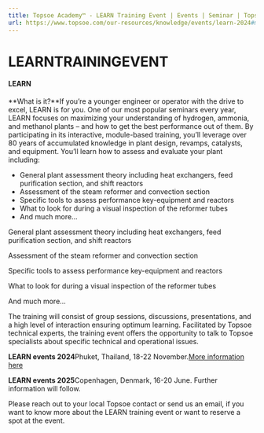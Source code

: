 ```yaml
---
title: Topsoe Academy™ - LEARN Training Event | Events | Seminar | Topsoe
url: https://www.topsoe.com/our-resources/knowledge/events/learn-2024#main-content
---
```


# LEARNTRAININGEVENT

#### LEARN

**What is it?**If you’re a younger engineer or operator with the drive to excel, LEARN is for you. One of our most popular seminars every year, LEARN focuses on maximizing your understanding of hydrogen, ammonia, and methanol plants – and how to get the best performance out of them. By participating in its interactive, module-based training, you’ll leverage over 80 years of accumulated knowledge in plant design, revamps, catalysts, and equipment. You’ll learn how to assess and evaluate your plant including:

- General plant assessment theory including heat exchangers, feed purification section, and shift reactors
- Assessment of the steam reformer and convection section
- Specific tools to assess performance key-equipment and reactors
- What to look for during a visual inspection of the reformer tubes
- And much more…

General plant assessment theory including heat exchangers, feed purification section, and shift reactors

Assessment of the steam reformer and convection section

Specific tools to assess performance key-equipment and reactors

What to look for during a visual inspection of the reformer tubes

And much more…

The training will consist of group sessions, discussions, presentations, and a high level of interaction ensuring optimum learning. Facilitated by Topsoe technical experts, the training event offers the opportunity to talk to Topsoe specialists about specific technical and operational issues.

**LEARN events 2024**Phuket, Thailand, 18-22 November.[More information here](/learn_training_event_thailand_2024)

**LEARN events 2025**Copenhagen, Denmark, 16-20 June. Further information will follow.

Please reach out to your local Topsoe contact or send us an email, if you want to know more about the LEARN training event or want to reserve a spot at the event.